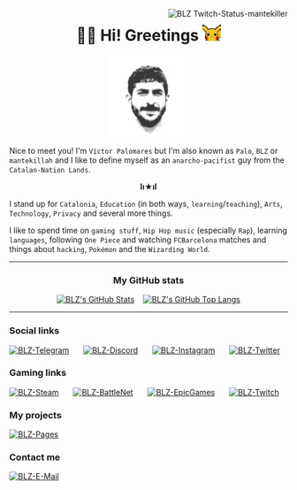 <a href="https://twitch.tv/mantekiller" target="_blank"><img alt="BLZ Twitch-Status-mantekiller" src="https://img.shields.io/twitch/status/mantekiller?label=mantekiller&labelColor=161b22&logo=Twitch&logoColor=9146ff&color=6340a5&style=flat-square" height="20" align="right" /></a>
<h1 align="center">👋🏼 Hi! Greetings <a href="https://github.com/mantekillah" target="_blank"><img src="./img/pikachu_wave.gif" width="33" /></a></h1>
<p align="center"><a href="https://github.com/mantekillah" target="_blank"><img width="150px" src="./img/palo.png" align="center" alt="BLZ Víctor-Palomares" /></a></p>

Nice to meet you! I'm `Víctor Palomares` but I'm also known as `Palo`, `BLZ` or `mantekillah` and I like to define myself as an `anarcho-pacifist` guy from the `Catalan-Nation Lands`.

<p align="center"><b>lı★ıl</b></p>
  
I stand up for `Catalonia`, `Education` (in both ways, `learning`/`teaching`), `Arts`, `Technology`, `Privacy` and several more things.

I like to spend time on `gaming stuff`, `Hip Hop music` (especially `Rap`), learning `languages`, following `One Piece` and watching `FCBarcelona` matches and things about `hacking`, `Pokémon` and the `Wizarding World`.

---

<div align="center">
<h3>My GitHub stats</h3>

[![BLZ's GitHub Stats](https://github-readme-stats.vercel.app/api?username=mantekillah&hide=prs,contribs&include_all_commits=true&hide_border=false&show_icons=true&icon_color=5edf2b&bg_color=161b22&text_color=5edf2b&border_color=00ff00&cache_seconds=1800&title_color=3fb950&hide_title=true&disable_animations=boolean)](https://github.com/mantekillah#)
&nbsp;&nbsp;
[![BLZ's GitHub Top Langs](https://github-readme-stats.vercel.app/api/top-langs/?username=mantekillah&layout=compact&hide_border=false&langs_count=10&text_color=5edf2b&bg_color=161b22&border_color=00ff00&hide_title=true&disable_animations=boolean)](https://github.com/mantekillah#)
</div>

---

<h3>Social links</h3>

<a href="https://t.me/palo_senyirauxa" target="_blank"><img alt="BLZ-Telegram" src="https://img.shields.io/static/v1?label=&message=palo_senyirauxa&logo=Telegram&logoColor=26a5e4&color=161b22&style=flat-square" height="25" style="padding-right:10px;"/></a>
&nbsp;&nbsp;
<a href="https://github.com/mantekillah" target="_blank"><img alt="BLZ-Discord" src="https://img.shields.io/static/v1?label=&message=mantekillah%239946&logo=Discord&logoColor=5865f2&color=161b22&style=flat-square" height="25" style="padding-right:10px;"/></a>
&nbsp;&nbsp;
<a href="https://instagram.com/blz.reborn" target="_blank"><img alt="BLZ-Instagram" src="https://img.shields.io/static/v1?label=&message=blz.reborn&logo=Instagram&logoColor=d90479&color=161b22&style=flat-square" height="25" style="padding-right:10px;"/></a>
&nbsp;&nbsp;
<a href="https://twitter.com/intent/follow?original_referer=https%3A%2F%2Fgithub.com%2Fmantekillah&screen_name=aintyabro" target="_blank"><img alt="BLZ-Twitter" src="https://img.shields.io/static/v1?label=&message=aintyabro&logo=Twitter&logoColor=1a8cd8&color=161b22&style=flat-square" height="25" style="padding-right:10px;"/></a>

<h3>Gaming links</h3>

<a href="https://steamcommunity.com/id/mantekillah" target="_blank"><img alt="BLZ-Steam" src="https://img.shields.io/static/v1?label=&message=mantekillah&logo=Steam&logoColor=ffffff&color=161b22&style=flat-square" height="25" style="padding-right:10px;"/></a>
&nbsp;&nbsp;
<a href="https://github.com/mantekillah" target="_blank"><img alt="BLZ-BattleNet" src="https://img.shields.io/static/v1?label=&message=CatalanRage%232989&logo=BattleDotNet&logoColor=148eff&color=161b22&style=flat-square" height="25" style="padding-right:10px;"/></a>
&nbsp;&nbsp;
<a href="https://github.com/mantekillah" target="_blank"><img alt="BLZ-EpicGames" src="https://img.shields.io/static/v1?label=&message=mantekilleur&logo=EpicGames&logoColor=ffffff&color=161b22&style=flat-square" height="25" style="padding-right:10px;"/></a>
&nbsp;&nbsp;
<a href="https://twitch.tv/mantekiller" target="_blank"><img alt="BLZ-Twitch" src="https://img.shields.io/static/v1?label=&message=mantekiller&logo=Twitch&logoColor=9146ff&color=161b22&style=flat-square" height="25" style="padding-right:10px;"/></a>

<h3>My projects</h3>

<a href="https://mantekillah.github.io/palo" target="_blank"><img alt="BLZ-Pages" src="https://img.shields.io/static/v1?label=&message=mantekillah.github.io/palo&color=161b22&style=flat-square" height="25" style="padding-right:10px;"/></a>

<h3>Contact me</h3>

<a href="https://github.com/mantekillah" target="_blank"><img alt="BLZ-E-Mail" src="https://img.shields.io/static/v1?label=&message=victor.palomares%5B%40%5Dpm.me&logo=ProtonMail&logoColor=8b89cc&color=161b22&style=flat-square" height="25" style="padding-right:10px;"/></a>
